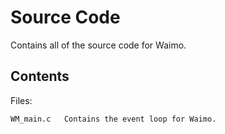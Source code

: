 Source Code
===========

Contains all of the source code for Waimo.

Contents
--------

Files:

	WM_main.c	Contains the event loop for Waimo.

